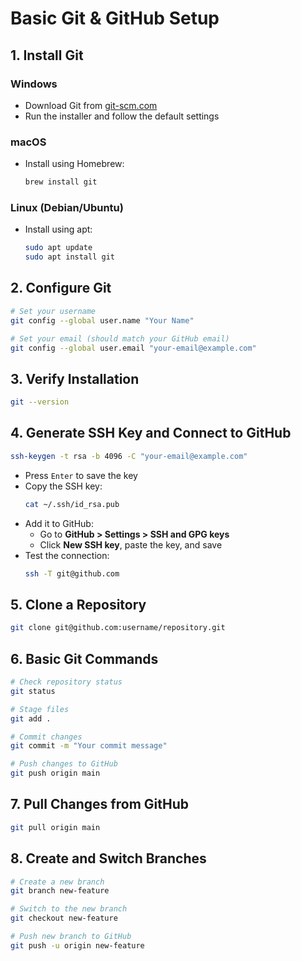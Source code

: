 # Basic Git & GitHub Setup

## 1. Install Git

### Windows
- Download Git from [git-scm.com](https://git-scm.com/downloads)
- Run the installer and follow the default settings

### macOS
- Install using Homebrew:
  ```sh
  brew install git
  ```

### Linux (Debian/Ubuntu)
- Install using apt:
  ```sh
  sudo apt update
  sudo apt install git
  ```

## 2. Configure Git
```sh
# Set your username
git config --global user.name "Your Name"

# Set your email (should match your GitHub email)
git config --global user.email "your-email@example.com"
```

## 3. Verify Installation
```sh
git --version
```

## 4. Generate SSH Key and Connect to GitHub
```sh
ssh-keygen -t rsa -b 4096 -C "your-email@example.com"
```
- Press `Enter` to save the key
- Copy the SSH key:
  ```sh
  cat ~/.ssh/id_rsa.pub
  ```
- Add it to GitHub: 
  - Go to **GitHub > Settings > SSH and GPG keys**
  - Click **New SSH key**, paste the key, and save
- Test the connection:
  ```sh
  ssh -T git@github.com
  ```

## 5. Clone a Repository
```sh
git clone git@github.com:username/repository.git
```

## 6. Basic Git Commands
```sh
# Check repository status
git status

# Stage files
git add .

# Commit changes
git commit -m "Your commit message"

# Push changes to GitHub
git push origin main
```

## 7. Pull Changes from GitHub
```sh
git pull origin main
```

## 8. Create and Switch Branches
```sh
# Create a new branch
git branch new-feature

# Switch to the new branch
git checkout new-feature

# Push new branch to GitHub
git push -u origin new-feature
